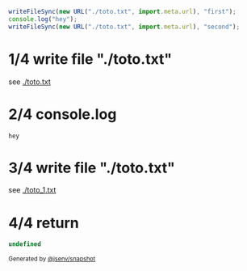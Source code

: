 ```js
writeFileSync(new URL("./toto.txt", import.meta.url), "first");
console.log("hey");
writeFileSync(new URL("./toto.txt", import.meta.url), "second");
```

# 1/4 write file "./toto.txt"

see [./toto.txt](./toto.txt)

# 2/4 console.log

```console
hey
```

# 3/4 write file "./toto.txt"

see [./toto_1.txt](./toto_1.txt)

# 4/4 return

```js
undefined
```

<sub>
  Generated by <a href="https://github.com/jsenv/core/tree/main/packages/independent/snapshot">@jsenv/snapshot</a>
</sub>